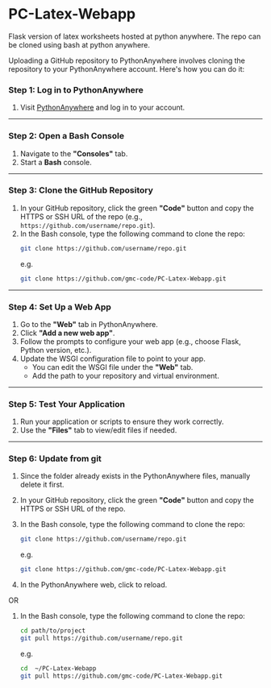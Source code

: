 # PC-Latex-Webapp
Flask version of latex worksheets hosted at python anywhere.
The repo can be cloned using bash at python anywhere.

Uploading a GitHub repository to PythonAnywhere involves cloning the repository to your PythonAnywhere account. Here's how you can do it:

### Step 1: Log in to PythonAnywhere

1. Visit [PythonAnywhere](https://www.pythonanywhere.com/) and log in to your account.

----

### Step 2: Open a Bash Console

1. Navigate to the **"Consoles"** tab.
2. Start a **Bash** console.

----

### Step 3: Clone the GitHub Repository

1. In your GitHub repository, click the green **"Code"** button and copy the HTTPS or SSH URL of the repo (e.g., `https://github.com/username/repo.git`).
2. In the Bash console, type the following command to clone the repo:
   ```bash
   git clone https://github.com/username/repo.git
   ```
   e.g.
   ```bash
   git clone https://github.com/gmc-code/PC-Latex-Webapp.git
   ```
----

### Step 4: Set Up a Web App

1. Go to the **"Web"** tab in PythonAnywhere.
2. Click **"Add a new web app"**.
3. Follow the prompts to configure your web app (e.g., choose Flask, Python version, etc.).
4. Update the WSGI configuration file to point to your app.
   - You can edit the WSGI file under the **"Web"** tab.
   - Add the path to your repository and virtual environment.

----

### Step 5: Test Your Application

1. Run your application or scripts to ensure they work correctly.
2. Use the **"Files"** tab to view/edit files if needed.


----

### Step 6: Update from git

1. Since the folder already exists in the PythonAnywhere files, manually delete it first.
2. In your GitHub repository, click the green **"Code"** button and copy the HTTPS or SSH URL of the repo.
3. In the Bash console, type the following command to clone the repo:
   ```bash
   git clone https://github.com/username/repo.git
   ```
   e.g.
   ```bash
   git clone https://github.com/gmc-code/PC-Latex-Webapp.git
   ```

4. In the PythonAnywhere web, click to reload.

OR

1. In the Bash console, type the following command to clone the repo:
   ```bash
   cd path/to/project
   git pull https://github.com/username/repo.git
   ```
   e.g.
   ```bash
   cd  ~/PC-Latex-Webapp
   git pull https://github.com/gmc-code/PC-Latex-Webapp.git
   ```